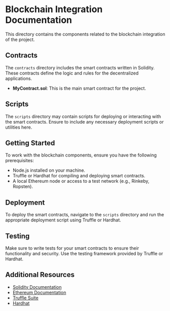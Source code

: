 # Blockchain Integration Documentation

This directory contains the components related to the blockchain integration of the project.

## Contracts

The `contracts` directory includes the smart contracts written in Solidity. These contracts define the logic and rules for the decentralized applications.

- **MyContract.sol**: This is the main smart contract for the project.

## Scripts

The `scripts` directory may contain scripts for deploying or interacting with the smart contracts. Ensure to include any necessary deployment scripts or utilities here.

## Getting Started

To work with the blockchain components, ensure you have the following prerequisites:

- Node.js installed on your machine.
- Truffle or Hardhat for compiling and deploying smart contracts.
- A local Ethereum node or access to a test network (e.g., Rinkeby, Ropsten).

## Deployment

To deploy the smart contracts, navigate to the `scripts` directory and run the appropriate deployment script using Truffle or Hardhat.

## Testing

Make sure to write tests for your smart contracts to ensure their functionality and security. Use the testing framework provided by Truffle or Hardhat.

## Additional Resources

- [Solidity Documentation](https://docs.soliditylang.org/)
- [Ethereum Documentation](https://ethereum.org/en/developers/docs/)
- [Truffle Suite](https://www.trufflesuite.com/)
- [Hardhat](https://hardhat.org/)